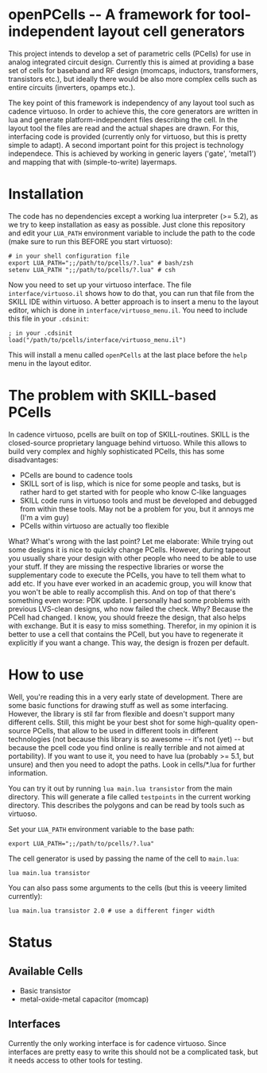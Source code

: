 # openPCells -- A framework for tool-independent layout cell generators 
This project intends to develop a set of parametric cells (PCells) for use in analog integrated circuit design.  Currently this is aimed at providing
a base set of cells for baseband and RF design (momcaps, inductors, transformers, transistors etc.), but ideally there would be also more complex
cells such as entire circuits (inverters, opamps etc.).

The key point of this framework is independency of any layout tool such as cadence virtuoso. In order to achieve this, the core generators are written
in lua and generate platform-independent files describing the cell. In the layout tool the files are read and the actual shapes are drawn. For this,
interfacing code is provided (currently only for virtuoso, but this is pretty simple to adapt). A second important point for this project is
technology independece. This is achieved by working in generic layers ('gate', 'metal1') and mapping that with (simple-to-write) layermaps.

# Installation
The code has no dependencies except a working lua interpreter (>= 5.2), as we try to keep installation as easy as possible. Just clone this repository
and edit your `LUA_PATH` environment variable to include the path to the code (make sure to run this BEFORE you start virtuoso):

    # in your shell configuration file
    export LUA_PATH=";;/path/to/pcells/?.lua" # bash/zsh
    setenv LUA_PATH ";;/path/to/pcells/?.lua" # csh

Now you need to set up your virtuoso interface. The file `interface/virtuoso.il` shows how to do that, you can run that file from the SKILL IDE within
virtuoso. A better approach is to insert a menu to the layout editor, which is done in `interface/virtuoso_menu.il`. You need to include this file in
your `.cdsinit`:

    ; in your .cdsinit
    load("/path/to/pcells/interface/virtuoso_menu.il")

This will install a menu called `openPCells` at the last place before the `help` menu in the layout editor.

# The problem with SKILL-based PCells
In cadence virtuoso, pcells are built on top of SKILL-routines. SKILL is the closed-source proprietary language behind virtuoso. While this allows to
build very complex and highly sophisticated PCells, this has some disadvantages:
 * PCells are bound to cadence tools
 * SKILL sort of is lisp, which is nice for some people and tasks, but is rather hard to get started with for people who know C-like languages
 * SKILL code runs in virtuoso tools and must be developed and debugged from within these tools. May not be a problem for you, but it annoys me (I'm a
   vim guy)
 * PCells within virtuoso are actually too flexible

What? What's wrong with the last point? Let me elaborate: While trying out some designs it is nice to quickly change PCells. However, during tapeout
you usually share your design with other people who need to be able to use your stuff. If they are missing the respective libraries or worse the
supplementary code to execute the PCells, you have to tell them what to add etc. If you have ever worked in an academic group, you will know that you
won't be able to really accomplish this. And on top of that there's something even worse: PDK update. I personally had some problems with previous
LVS-clean designs, who now failed the check. Why? Because the PCell had changed. I know, you should freeze the design, that also helps with exchange.
But it is easy to miss something. Therefor, in my opinion it is better to use a cell that contains the PCell, but you have to regenerate it explicitly
if you want a change. This way, the design is frozen per default.

# How to use
Well, you're reading this in a very early state of development. There are some basic functions for drawing stuff as well as some interfacing. However,
the library is stil far from flexible and doesn't support many different cells. Still, this might be your best shot for some high-quality open-source
PCells, that allow to be used in different tools in different technologies (not because this library is so awesome -- it's not (yet) -- but because
the pcell code you find online is really terrible and not aimed at portability). If you want to use it, you need to have lua (probably >= 5.1, but
unsure) and then you need to adopt the paths. Look in cells/\*.lua for further information.

You can try it out by running `lua main.lua transistor` from the main directory. This will generate a file called `testpoints` in the current working
directory. This describes the polygons and can be read by tools such as virtuoso.

Set your `LUA_PATH` environment variable to the base path:

    export LUA_PATH=";;/path/to/pcells/?.lua"

The cell generator is used by passing the name of the cell to `main.lua`:

    lua main.lua transistor

You can also pass some arguments to the cells (but this is veeery limited currently):

    lua main.lua transistor 2.0 # use a different finger width

# Status
## Available Cells
- Basic transistor
- metal-oxide-metal capacitor (momcap)

## Interfaces
Currently the only working interface is for cadence virtuoso. Since interfaces are pretty easy to write this should not be a complicated task, but it
needs access to other tools for testing.

<!---
vim: tw=150
-->
